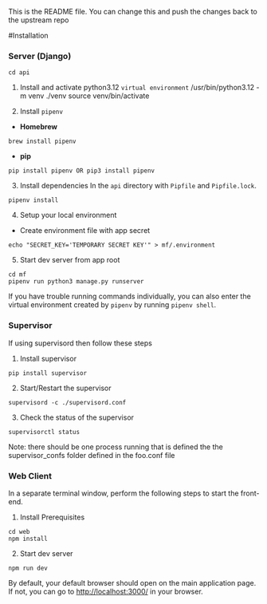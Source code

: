 This is the README file. You can change this and push the changes back to the upstream repo

#Installation

### Server (Django)

```
cd api
```

1. Install and activate python3.12 `virtual environment` 
/usr/bin/python3.12 -m venv ./venv
source venv/bin/activate

2. Install `pipenv`

- **Homebrew**
       
```
brew install pipenv
```
       
- **pip**
    
```
pip install pipenv OR pip3 install pipenv
```        
3. Install dependencies
In the `api` directory with `Pipfile` and `Pipfile.lock`.
```
pipenv install
```
4. Setup your local environment

- Create environment file with app secret 
```
echo "SECRET_KEY='TEMPORARY SECRET KEY'" > mf/.environment
```

5. Start dev server from app root
```
cd mf
pipenv run python3 manage.py runserver
```
    
If you have trouble running commands individually, you can also enter the
virtual environment created by `pipenv` by running `pipenv shell`.

### Supervisor
If using supervisord then follow these steps

1. Install supervisor

```
pip install supervisor
```

2. Start/Restart the supervisor

```
supervisord -c ./supervisord.conf 
```

3. Check the status of the supervisor

```
supervisorctl status
```

Note: there should be one process running that is defined the the supervisor_confs folder defined in the foo.conf file

### Web Client 
In a separate terminal window, perform the following steps to start the
front-end.

1. Install Prerequisites
```
cd web
npm install
```
2. Start dev server
```
npm run dev
```

By default, your default browser should open on the main
application page. If not, you can go to [http://localhost:3000/](http://localhost:3000/)
in your browser.
